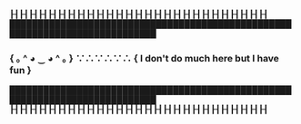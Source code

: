 ┠┨┠┨┠┨┠┨┠┨┠┨┠┨┠┨┠┨┠┨┠┨┠┨┠┨┠┨┠┨┠┨┠┨┠┨┠┨┠┨┠┨┠┨┠┨┠┨┠┨┠┨┠┨
████████████████████████████████████████████████████████████████████████████
### { ｡ ^ ◕ ‿ ◕ ^ ｡ } ∵∴∵∴∵∴  { I don't do much here but I have fun }
████████████████████████████████████████████████████████████████████████████
┠┨┠┨┠┨┠┨┠┨┠┨┠┨┠┨┠┨┠┨┠┨┠┨┠┨┠┨┠┨┠┨┠┨┠┨┠┨┠┨┠┨┠┨┠┨┠┨┠┨┠┨┠┨



<!--
**sickDevelopers/sickDevelopers** is a ✨ _special_ ✨ repository because its `README.md` (this file) appears on your GitHub profile.

Here are some ideas to get you started:

- 🔭 I’m currently working on ...
- 🌱 I’m currently learning ...
- 👯 I’m looking to collaborate on ...
- 🤔 I’m looking for help with ...
- 💬 Ask me about ...
- 📫 How to reach me: ...
- 😄 Pronouns: ...
- ⚡ Fun fact: ...
-->
 
